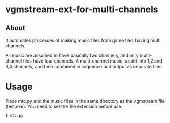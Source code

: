 # vgmstream-ext-for-multi-channels

## About
It automates processes of making music files from game files having multi channels.

All music are assumed to have basically two channels, and only multi-channel files have four channels. A multi-channel music is split into 1,2 and 3,4 channels, and then combined in sequence and output as separate files.

# Usage
Place mtc.py and the music files in the same directory as the vgmstream file (test.exe). You need to set the file extension before use.
```
$ mtc.py
```
